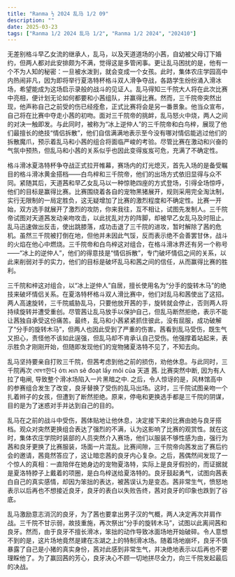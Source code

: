 ```yaml
---
title: "Ranma ½ 2024 乱马 1/2 09"
description: ""
date: 2025-03-23
tags: ["Ranma 1/2 2024 乱马 1/2", "Ranma 1/2 2024", "202410"]
---
```


无差别格斗早乙女流的继承人，乱马，以及天道道场的小茜，自幼被父母订下婚约，但两人都对此安排颇为不满，觉得这是多管闲事。更让乱马困扰的是，他有一个不为人知的秘密：一旦被水泼到，就会变成一个女孩。此时，集体农庄学园高中内热闹非凡，因为即将举行夏洛特杯格斗双人滑争夺战，各路学生纷纷涌入滑冰场，希望能成为这场启示录般的战斗的见证人。乱马得知三千院大人将在此次比赛中亮相，便计划无论如何都要和小茜组队，并赢得比赛。然而，三千院帝突然出现，他声称自己之前受的伤已经痊愈，正式比赛将会是另一番景象。他当众宣布，自己将在比赛中夺走小茜的初吻。面对三千院帝的挑衅，乱马怒火中烧，两人之间的对决一触即发。与此同时，被称为“冰上逆仲人”的三千院帝和白鸟梓，展现了他们最擅长的绝技“情侣拆散”，他们自信满满地表示至今没有哪对情侣能逃过他们的拆散魔爪，预示着乱马和小茜的组合将面临严峻的考验。尽管比赛在激动和兴奋的气氛中预热，但乱马和小茜的关系似乎也因此变得岌岌可危，充满了不确定性。

格斗滑冰夏洛特杯争夺战正式拉开帷幕，赛场内的灯光熄灭，首先入场的是备受瞩目的格斗滑冰黄金搭档——白鸟梓和三千院帝，他们的出场方式依旧显得与众不同。紧随其后，天道茜和早乙女乱马以一种惊艳四座的方式登场，引得全场惊呼，他们的目标是赢得比赛。比赛围绕着各自的宠物黑猪展开，规则采用完全淘汰制，实行无限制的一局定胜负，这无疑增加了比赛的激烈程度和不确定性。比赛一开始，双方选手就展开了激烈的攻防，你来我往，互不相让，试图先发制人。三千院帝试图对天道茜发动亲吻攻击，以此扰乱对方的阵脚，却被早乙女乱马及时阻止。乱马迅速做出反击，使出跳膝落，成功击退了三千院的进攻，暂时解除了茜的危机。虽然三千院被打倒在地，但他并未因此气馁，反而表示绝不会善罢甘休，战斗的火焰在他心中燃烧。三千院帝和白鸟梓这对组合，在格斗滑冰界还有另一个称号——“冰上的逆仲人”，他们的得意技是“情侣拆散”，专门破坏情侣之间的关系，以此来削弱对手的实力，他们的目标是破坏乱马和茜之间的信任，从而赢得比赛的胜利。

三千院和梓这对组合，以“冰上逆仲人”自居，擅长使用名为“分手的旋转木马”的绝技来破坏情侣关系。在夏洛特杯格斗双人滑比赛中，他们对乱马和茜使出了这招。两人高速旋转，三千院威胁乱马，只要他放开茜的手，旋转就会停止，否则两人将持续旋转并遭受重创。尽管茜让乱马放手以保护自己，但乱马断然拒绝，表示不能让茜独自承受这份痛苦。最终，乱马和小茜紧紧抓住彼此，没有屈服，成功破解了“分手的旋转木马”，但两人也因此受到了严重的伤害。茜看到乱马受伤，既生气又担心，责怪他不该如此逞强，但乱马却不肯承认自己受伤。他强撑着站起来，表示胜负才刚刚开始，但随即发现他们的宠物猪夏洛特不见了，不知去向。

乱马坚持要亲自打败三千院，但茜考虑到他之前的损伤，劝他休息。与此同时，三千院再次 ঘোষণা한다 ότι הוא sẽ đoạt lấy môi của 天道 茜. 比赛突然中断, 因为有人拉了电闸, 导致整个滑冰场陷入一片黑暗之中. 之后，令人惊讶的是，风林馆高中的参赛组合发生了改变，良牙替换了受伤的乱马出场。这时，三千院试图亲吻一个扎着辫子的女孩，但遭到了断然拒绝。原来，停电和更换选手都是三千院的阴谋，目的是为了迷惑对手并达到自己的目的。

乱马在之前的战斗中受伤，茜体贴地让他休息，决定接下来的比赛由她与良牙搭档。观众对突然更换组合表达了强烈的不满，认为这影响了比赛的观赏性。就在这时，集体农庄学院时装部的人员突然介入赛场，他们以服装不够性感为由，强行为茜和良牙更换了比赛服装，场面一片混乱。比赛间隙，三千院帝向茜发出了赛后约会的邀请，茜竟然答应了，这让暗恋茜的良牙内心复杂。之后，茜偶然间发现了一个惊人的真相：一直陪伴在她身边的宠物夏洛特，实际上是良牙假扮的，而证据就是夏洛特脖子上戴着的项圈，是白鸟梓送给夏洛特的。良牙鼓起勇气，试图向茜表白自己的真实感情，却因为笨拙的表达，被茜误认为是变态。茜非常生气，愤怒地表示以后再也不想接近良牙，良牙的表白以失败告终，茜对良牙的印象也跌到了谷底。

乱马激励意志消沉的良牙，为了茜也要拿出男子汉的气概，两人决定再次并肩作战。三千院不甘示弱，故技重施，再次祭出“分手的旋转木马”，试图以此离间茜和良牙。然而，由于良牙不擅长滑冰，笨拙的动作导致冰面场地开始破碎。令人意想不到的是，这片场地竟然是建在冻湖之上的特制滑冰场。随着场地崩坏，良牙不慎暴露了自己是小猪的真实身份，茜对此感到非常生气，并决绝地表示以后再也不要理睬他了。为了赢回茜的芳心，良牙决心不顾一切地拼尽全力，向三千院发起最后的决战。